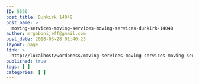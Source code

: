 ```yaml
---
ID: 5566
post_title: Dunkirk 14048
post_name: >
  moving-services-moving-services-moving-services-dunkirk-14048
author: mrgabonijeff@gmail.com
post_date: 2018-03-28 01:46:23
layout: page
link: >
  http://localhost/wordpress/moving-services-moving-services-moving-services-dunkirk-14048/
published: true
tags: [ ]
categories: [ ]
---
```

